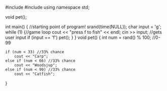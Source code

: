 #include<iostream>
#include<random>
using namespace std;


void pet();

int main() { //starting point of program!
	srand(time(NULL));
	char input = 'g';
	while (1) {//game loop
		cout << "press f to fish" << endl;
		cin >> input; //gets user input
		if (input == 'f')
			pet();
	}
}
void pet() {
	int num = rand() % 100; //0-99

	if (num < 33) //33% chance
		cout << "Carp";
	else if (num < 66) //33% chance
		cout << "Woodsjup";
	else if (num < 99) //33% chance
		cout << "Catfish";
}
